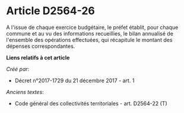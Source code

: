 # Article D2564-26

A l'issue de chaque exercice budgétaire, le préfet établit, pour chaque commune et au vu des informations recueillies, le
bilan annualisé de l'ensemble des opérations effectuées, qui récapitule le montant des dépenses correspondantes.

**Liens relatifs à cet article**

_Créé par_:

  - Décret n°2017-1729 du 21 décembre 2017 - art. 1

_Anciens textes_:

  - Code général des collectivités territoriales - art. D2564-22 (T)
